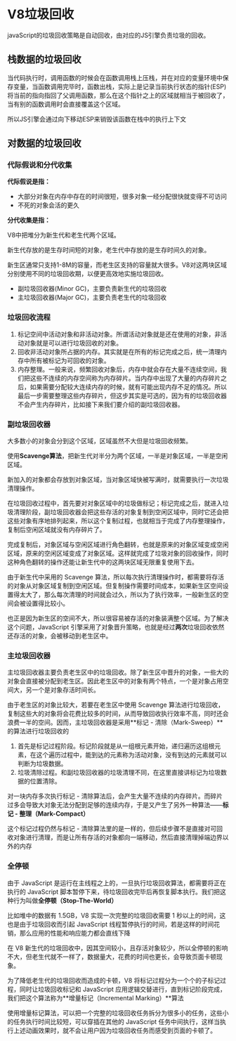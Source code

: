 # V8垃圾回收

javaScript的垃圾回收策略是自动回收，由对应的JS引擎负责垃圾的回收。

## 栈数据的垃圾回收

当代码执行时，调用函数的时候会在函数调用栈上压栈，并在对应的变量环境中保存变量，当函数调用完毕时，函数出栈，实际上是记录当前执行状态的指针(ESP)将当前的指向指回了父调用函数，那么在这个指针之上的区域就相当于被回收了，当有别的函数调用时会直接覆盖这个区域。

所以JS引擎会通过向下移动ESP来销毁该函数在栈中的执行上下文

## 对数据的垃圾回收

### 代际假说和分代收集

**代际假说是指：**

- 大部分对象在内存中存在的时间很短，很多对象一经分配很快就变得不可访问
- 不死的对象会活的更久

**分代收集是指：**

V8中把堆分为新生代和老生代两个区域。

新生代存放的是生存时间短的对象，老生代中存放的是生存时间久的对象。

新生区通常只支持1-8M的容量，而老生区支持的容量就大很多。V8对这两块区域分别使用不同的垃圾回收期，以便更高效地实施垃圾回收。

- 副垃圾回收器(Minor GC)，主要负责新生代的垃圾回收
- 主垃圾回收器(Major GC)，主要负责老生代的垃圾回收

### 垃圾回收流程

1. 标记空间中活动对象和非活动对象。所谓活动对象就是还在使用的对象，非活动对象就是可以进行垃圾回收的对象。
2. 回收非活动对象所占据的内存。其实就是在所有的标记完成之后，统一清理内存中所有被标记为可回收的对象。
3. 内存整理。一般来说，频繁回收对象后，内存中就会存在大量不连续空间，我们把这些不连续的内存空间称为内存碎片。当内存中出现了大量的内存碎片之后，如果需要分配较大连续内存的时候，就有可能出现内存不足的情况。所以最后一步需要整理这些内存碎片，但这步其实是可选的，因为有的垃圾回收器不会产生内存碎片，比如接下来我们要介绍的副垃圾回收器。

### 副垃圾回收器

大多数小的对象会分到这个区域，区域虽然不大但是垃圾回收频繁。

使用**Scavenge算法**，把新生代对半分为两个区域，一半是对象区域，一半是空闲区域。

新加入的对象都会存放到对象区域，当对象区域快被写满时，就需要执行一次垃圾清理操作。

在垃圾回收过程中，首先要对对象区域中的垃圾做标记；标记完成之后，就进入垃圾清理阶段，副垃圾回收器会把这些存活的对象复制到空闲区域中，同时它还会把这些对象有序地排列起来，所以这个复制过程，也就相当于完成了内存整理操作，复制后空闲区域就没有内存碎片了。

完成复制后，对象区域与空闲区域进行角色翻转，也就是原来的对象区域变成空闲区域，原来的空闲区域变成了对象区域。这样就完成了垃圾对象的回收操作，同时这种角色翻转的操作还能让新生代中的这两块区域无限重复使用下去。

由于新生代中采用的 Scavenge 算法，所以每次执行清理操作时，都需要将存活的对象从对象区域复制到空闲区域。但复制操作需要时间成本，如果新生区空间设置得太大了，那么每次清理的时间就会过久，所以为了执行效率，一般新生区的空间会被设置得比较小。

也正是因为新生区的空间不大，所以很容易被存活的对象装满整个区域。为了解决这个问题，JavaScript 引擎采用了对象晋升策略，也就是经过**两次**垃圾回收依然还存活的对象，会被移动到老生区中。

### 主垃圾回收器

主垃圾回收器主要负责老生区中的垃圾回收。除了新生区中晋升的对象，一些大的对象会直接被分配到老生区。因此老生区中的对象有两个特点，一个是对象占用空间大，另一个是对象存活时间长。

由于老生区的对象比较大，若要在老生区中使用 Scavenge 算法进行垃圾回收，复制这些大的对象将会花费比较多的时间，从而导致回收执行效率不高，同时还会浪费一半的空间。因而，主垃圾回收器是采用**标记 - 清除（Mark-Sweep）**的算法进行垃圾回收的

1. 首先是标记过程阶段。标记阶段就是从一组根元素开始，递归遍历这组根元素，在这个遍历过程中，能到达的元素称为活动对象，没有到达的元素就可以判断为垃圾数据。
2. 垃圾清除过程。和副垃圾回收器的垃圾清理不同，在这里直接讲标记为垃圾数据的位置清除。

对一块内存多次执行标记 - 清除算法后，会产生大量不连续的内存碎片。而碎片过多会导致大对象无法分配到足够的连续内存，于是又产生了另外一种算法——**标记 - 整理（Mark-Compact）**

这个标记过程仍然与标记 - 清除算法里的是一样的，但后续步骤不是直接对可回收对象进行清理，而是让所有存活的对象都向一端移动，然后直接清理掉端边界以外的内存

### 全停顿

由于 JavaScript 是运行在主线程之上的，一旦执行垃圾回收算法，都需要将正在执行的 JavaScript 脚本暂停下来，待垃圾回收完毕后再恢复脚本执行。我们把这种行为叫做**全停顿（Stop-The-World）**

比如堆中的数据有 1.5GB，V8 实现一次完整的垃圾回收需要 1 秒以上的时间，这也是由于垃圾回收而引起 JavaScript 线程暂停执行的时间，若是这样的时间花销，那么应用的性能和响应能力都会直线下降

在 V8 新生代的垃圾回收中，因其空间较小，且存活对象较少，所以全停顿的影响不大，但老生代就不一样了，数据量大，花费的时间也更长，会导致页面卡顿现象。

为了降低老生代的垃圾回收而造成的卡顿，V8 将标记过程分为一个个的子标记过程，同时让垃圾回收标记和 JavaScript 应用逻辑交替进行，直到标记阶段完成，我们把这个算法称为**增量标记（Incremental Marking）**算法

使用增量标记算法，可以把一个完整的垃圾回收任务拆分为很多小的任务，这些小的任务执行时间比较短，可以穿插在其他的 JavaScript 任务中间执行，这样当执行上述动画效果时，就不会让用户因为垃圾回收任务而感受到页面的卡顿了。



